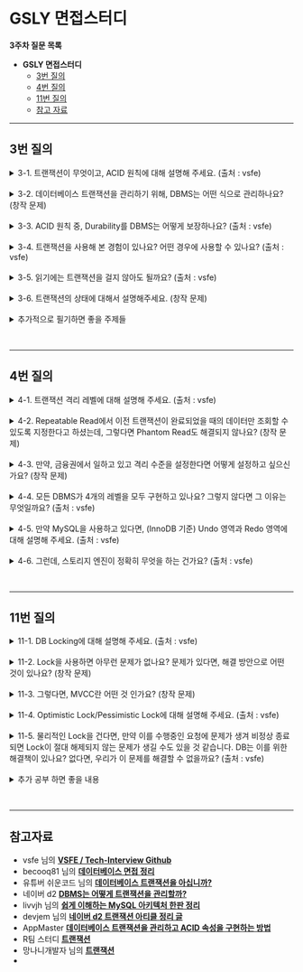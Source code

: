 
# GSLY 면접스터디

**3주차 질문 목록**

- **GSLY 면접스터디**
  - [3번 질의](#3번-질의)
  - [4번 질의](#4번-질의)
  - [11번 질의](#11번-질의)
  - [참고 자료](#참고-자료)

<hr>

## 3번 질의

<details><summary>3-1. 트랜잭션이 무엇이고, ACID 원칙에 대해 설명해 주세요. (출처 : vsfe)</summary>

<br>

- <ins>트랜잭션 : 단일한 논리적인 작업 단위 (a single logical unit of work)</ins>
  - 대표적으로 데이터베이스에서 트랜잭션 단위로 작업 처리를 많이 함
  - DB에 특정되는 것이 아님. 메시징 큐 트랜잭션도 있음
  - 특히, 분산 환경(MSA)에서 논리적인 작업 단위인 트랜잭션이 매우 중요!

<br>

- <ins>ACID : 데이터베이스 트랜잭션이 안전하게 수행 된다는 것을 보장하기 위한 것으로, Atomicity(원자성), Consistency(일관성), Isolation(고립성), Durability(지속성)이 있다.</ins>

<br>

- <ins>Atomicity (원자성)</ins>
  - 트랜잭션의 모든 연산들이 정상적으로 수행 완료되거나 아니면 전혀 어떠한 연산도 수행되지 않은 상태를 보장하는 것
  - All or Nothing

<br>

- <ins>Consistency (일관성)</ins>
  - 트랜잭션이 정의된 모든 제약 조건과 규칙을 준수하면서 데이터베이스를 하나의 일관된 상태에서 다른 일관된 상태로 이동하도록 보장하는 것
  - 기본 키, 외래 키 제약과 같은 명시적인 무결성 제약 조건들뿐만 아니라, 자금 이체의 예시에서 두 계좌 잔고의 합은 이체 전후가 같아야 한다는 사항과 같은 비명시적인 일관성 조건도 포함

<br>

- <ins>Isolation (고립성, 격리성)</ins>
  - 여러 트랜잭션이 동시에 수행되는 경우, 각 트랜잭션은 다른 트랜잭션에 영향받지 않고 독립적으로 실행되도록 보장하는 것
  - Concurrency Control(동시성 제어)의 주된 목표
  - DBMS는 여러 종류의 격리 수준을 제공함

<br>

- <ins>Durability (지속성)</ins>
  - 트랜잭션이 커밋되고 나면, 하드웨어나 소프트웨어 장애에도 해당 트랜잭션에 의한 모든 변경은 보존하도록 보장하는 것


</details>

<br>

<details><summary>3-2. 데이터베이스 트랜잭션을 관리하기 위해, DBMS는 어떤 식으로 관리하나요? (창작 문제)</summary>

<br>

- DBMS는 버퍼 관리자(=페이지 버퍼)의 버퍼 관리 정책으로 트랜잭션을 관리한다.
  - 버퍼 관리 정책에 따라 UNDO 복구나 REDO 복구가 필요하거나 필요하지 않게 된다.
  - UNDO 복구나 REDO 복구를 위해 다양한 기법이 있지만, 보편적으로 로그 기법을 사용한다.

<br>

- <details><summary>상세한 내용 살펴보기</summary><br><ul><li>DBMS의 개략적인 구조<ul><br><p align="center"><img src="../image/2024.03.20-신재윤-image01.png" height="50%", width="75%"></p><li>DBMS는 보통 비휘발성 저장 장치인 디스크(ex.SSD)에 데이터를 저장하며 전체 데이터베이스의 일부분을 메인 메모리(RAM)에 유지</li><li>DBMS는 데이터를 고정 길이의 페이지(page)로 저장하며, 디스크에서 읽거나 쓸 때에 페이지 단위로 입출력</li><li>메인 메모리(RAM)에 유지하는 페이지들을 관리하는 모듈을 보통 페이지 버퍼(page buffer) 관리자 또는 버퍼 관리자라고 함</li><li>DBMS는 각 제품마다 구조가 다르기는 하지만, 크게 질의 처리기(Query Processor)와 저장 시스템(Storage System)으로 나눠볼 수 있음<ul><li>MySQL의 경우에는 InnoDB, MyISAM 등과 같이 여러 하부 저장 시스템을 선택할 수 있음. 모듈만 바꿔끼우면 되니까 편함 </li></ul></li></ul></li></ul><br><ul><li>UNDO는 왜 필요한가?</li><ul><li>오퍼레이션 수행 중에 수정된 페이지들이 버퍼 관리자의 버퍼 교체 알고리즘에 따라서 디스크에 출력될 수 있다.</li><li>즉, 아직 끝나지 않은 트랜잭션이 수정한 페이지들도 디스크에 출력될 수 있다는 의미</li><li>근데, 해당 트랜잭션이 어떤 이유든 정상적으로 종료될 수 없게 되면 트랜잭션이 변경한 페이지들은 원상 복구되어야 하는데, 이때의 복구를 <ins>UNDO 복구</ins>라고 부름</li></ul></ul><br><ul><li>버퍼 관리 정책 - STEAL 정책</li><ul><li><ins>수정된 페이지를 언제 디스크에 쓸 것인가 기준으로 나눌 수 있는 정책</ins></li><li><code>STEAL</code> : 수정된 페이지를 언제든지 디스크에 쓸 수 있는 정책</li><li><code>~STEAL</code> : 수정된 페이지들을 최소한 트랜잭션 종료 시점(EOT, End of Transaction)까지는 버퍼에 유지하는 정책</li><li>대부분의 상용 DBMS는 STEAL 정책을 채택한다. 이 말은 커밋 이전의 트랜잭션이 디스크에 써질 수 있고 이때문에 UNDO 로깅과 복구가 필요해진다.</li></ul></ul><br><ul><li>REDO는 왜 필요한가?</li><ul><li>ACID 중 Durability 때문에 커밋한 트랜잭션의 경우 어떠한 상황에서도 보존되어야 하기 때문이다.</li><li>이미 커밋한 트랜잭션의 수정을 재반영하는 복구 작업을 <ins>REDO 복구</ins>라고 하는데, REDO 복구 역시 UNDO 복구와 마찬가지로 버퍼 관리 정책에 영향을 받음</li></ul></ul><br><ul><li>버퍼 관리 정책 - FORCE 정책</li><ul><li><ins>트랜잭션이 종료되는 시점에 해당 트랜잭션이 수정한 페이지들을 디스크에도 쓸 것인가 쓰지 않을 것인가로 나눈 정책</ins></li><li><code>FORCE</code> : 수정했던 모든 페이지를 트랜잭션 커밋 시점에 디스크에 반영하는 정책</li><li><code>~FORCE</code> : 수정했던 페이지를 트랜잭션 커밋 시점에 디스크에 반영하지 않는 정책</li><ul><li><code>~FORCE</code>는 수정했던 페이지(데이터)를 디스크에 반영하지 않는다는 점이지 커밋 시점에 어떠한 것도 쓰지 않는다는 것은 아니다. 커밋 시점에 어떤 일들을 했었다는 REDO 로그는 기록함</li></ul><li>대부분의 상용 DBMS는 ~FORCE 정책을 채택한다. 이 말은 커밋한 트랜잭션의 내용이 디스크 상의 데이터베이스 상에 반영되어 있지 않을 수 있기 때문에 반드시 REDO 복구가 필요해진다.</li></ul></ul><br><ul><li>결과적으로, DBMS는 버퍼 관리 정책으로 <code>STEAL 정책</code>과 <code>~FORCE 정책</code>을 채택하므로 UNDO 복구와 REDO 복구 모두 필요하고, 이러한 방법으로 데이터베이스 트랜잭션을 관리한다.</li></ul></details>

</details>

<br>

<details><summary>3-3. ACID 원칙 중, Durability를 DBMS는 어떻게 보장하나요? (출처 : vsfe)</summary>

<br>

- DBMS는 Durability를 보장하기 위해 로그(log)라는 갱신 작업에 대한 기록을 관리하여 보장함
  - 커밋된 트랜잭션에 의해 갱신된 내용이 디스크에 미처 반영되기 전에 시스템 장애가 발생하면, 시스템 재 구동 시에 로그를 판독하여 변경된 내용을 복구

- <ins>WAL (Write-Ahead Logging) : 트랜잭션으로 인한 모든 변경 사항을 커밋하기 전에 로그 파일에 기록</ins>

- <ins>저널링 : 트랜잭션 중에 발생한 모든 변경 사항을 기본 데이터 파일에 쓰기 전에 기록하고 저장하는 프로세스</ins>
  - 데이터베이스에 문제가 발생할 경우 데이터베이스가 불완전한 트랜잭션을 복구하고 롤백할 수 있음

- checkpoint : 메모리 내 데이터베이스 버퍼의 내용을 디스크에 주기적으로 저장하는 작업

- 데이터베이스 백업 : 시스템 오류나 손상이 발생할 경우 데이터 손실을 방지하기 위해 정기적으로 데이터베이스를 백업

- <details><summary>번외. 한국의 DBMS인 알티베이스</summary><ul><li>우리나라의 알티베이스라는 DBMS의 Durability Level을 참조해봐도 좋을 것 같음</li><li><a href="https://dataonair.or.kr/db-tech-reference/d-guide/dbms-1/?mod=document&uid=101732">링크 1</a></li><li><a href="http://www.gurubee.net/lecture/2168">링크 2</a></li></ul></details>

<br>

</details>

<br>

<details><summary>3-4. 트랜잭션을 사용해 본 경험이 있나요? 어떤 경우에 사용할 수 있나요? (출처 : vsfe)</summary>

<br>

- 갱신 작업에 한해서는 스프링을 사용하면서 트랜잭션을 항상 걸었음

- 예를 들어, 모아밤 프로젝트에서 루틴을 인증하는 로직이 있었음. 이 로직은 루틴 인증 버튼을 눌러서 요청을 날렸을 때, 클라이언트에서 이미지를 보내주면 이미지 리사이징 → 이미지 업로드 → 이미지 업로드가 되면 루틴 인증 처리의 로직이 되어있어서, 하나의 논리적인 작업 단위로 묶어야해서 트랜잭션을 사용했음
  - 이미지 업로드 자체를 다른 트랜잭션으로 뺀다고 하더라도 루틴 인증 내부에 반드시 포함되어야 함

</details>

<br>

<details><summary>3-5. 읽기에는 트랜잭션을 걸지 않아도 될까요? (출처 : vsfe)</summary>

<br>

- 일반적으로 읽기 작업만 수행하는 상황에서는 트랜잭션을 걸지 않아도 됨

- 그러나, 여러 사용자나 시스템이 동시에 같은 데이터에 접근할 때, 데이터의 일관성을 유지하기 위해 읽기 작업에 트랜잭션을 걸어야 할 수 있음 (동시성 제어가 필요한 경우)

- 동시성 제어의 상황에서 트랜잭션 격리 수준에 따라 발생할 수 있는 문제
  - Dirty Read : 수정 중이고 커밋되지 않은 데이터를 다른 트랜잭션에서 읽어서 일관성 어긋나는 현상
  - Non-Repeatable Read : 한 트랜잭션 내에서 같은 쿼리를 두번 수행할 때 그 사이에서 다른 트랜잭션이 수정 또는 삭제해서 둘의 결과가 다르게 나타나는 현상
  - Phantom Read : 한 트랜잭션 안에서 일정 범위의 레코드를 두 번 이상 읽을 때 첫 번째 쿼리에서 없던 유령 레코드가 두 번째 쿼리에서 나타나는 현상

</details>

<br>

<details><summary>3-6. 트랜잭션의 상태에 대해서 설명해주세요. (창작 문제)</summary>

<br>

<p align="center"><img src="../image/2024.03.20-신재윤-image03.png" height="50%", width="75%"></p>

- 활동(Active)
  - 트랜잭션이 실행 중에 있는 상태, 연산들이 정상적으로 실행 중인 상태

- 장애(Failed)
  - 트랜잭션이 실행에 오류가 발생하여 중단된 상태

- 철회(Aborted)
  - 트랜잭션이 비정상적으로 종료되어 Rollback 연산을 수행한 상태

- 부분 완료(Partially Committed)
  - 트랜잭션이 마지막 연산까지 실행했지만, Commit 연산이 실행되기 직전의 상태

- 완료(Committed)
  - 트랜잭션이 성공적으로 종료되어 Commit 연산을 실행한 후의 상태

</details>

<br>

<details><summary>추가적으로 필기하면 좋을 주제들</summary>

<br>

- 스프링에서 트랜잭션은 어떻게 구현되었는가? → AOP
  - [참고 링크](https://giron.tistory.com/125)

- 스프링 트랜잭션의 전파 속성
  - db 레벨에서 전파된다는 느낌이 아니라 애플리케이션 레벨에서 발생하는 일!
  - [참고 링크](https://kth990303.tistory.com/385)

- `@Transactional(readOnly=true)` 사용 이유
  - 읽기 작업이라는걸 다른 개발자들에게도 알릴 수 있어서 가독성 좋음
  - 성능적인 측면
    - 애플리케이션 레벨 : JPA 더티체킹 시 `readOnly=true`로 되어있으면 생략할 수 있어서 성능 좋음
    - 데이터베이스에서 : MySQL의 경우 읽기 전용 트랜잭션에 대해서는 ID가 부여되지 않아 트랜잭션 ID 설정에 대한 오버헤드를 해결한다. 또, 스냅샷을 통해 데이터를 조회하기에 일관성을 보장할 수 있음
    - [참고 링크](https://cupeanimus.tistory.com/90)
  - 주의할 점
    - JPA의 동시성 제어 과정에서, 낙관적 락을 사용한 경우
      - `@Transactional(readOnly=true)`로 설정한 메서드에 엔티티를 수정하는 로직이 있을 경우, 해당 트랜잭션이 엔티티를 수정하는 것이 아니라 읽기 전용으로 설정했기 때문에 버전 번호를 확인하지 못할 수 있다. 이때 충돌을 감지하지 못하고 동시에 발생한 트랜잭션의 변경 사항을 덮어쓰게 되어 데이터 불일치 문제가 발생할 수 있다.
      - [참고 링크](https://velog.io/@jhbae0420/TransactionalreadOnly-true%EB%A5%BC-%EC%82%AC%EC%9A%A9%ED%95%98%EB%8A%94-%EC%9D%B4%EC%9C%A0%EC%99%80-%EC%A3%BC%EC%9D%98%ED%95%A0%EC%A0%90)

</details>

<br><hr>

## 4번 질의

<details><summary>4-1. 트랜잭션 격리 레벨에 대해 설명해 주세요. (출처 : vsfe)</summary>

<br>

<p align="center"><img src="../image/2024.03.20-신재윤-image02.png" height="50%", width="75%"></p>

- 여러 트랜잭션이 수행될 때, 각 트랜잭션이 얼마나 고립되어 있는지를 나타내는 정도

- 동시성 제어에서 Locking을 통해 다른 트랜잭션이 관여하지 못하도록 막는데, 무조건 Locking을 수행하면 성능이 떨어지기 때문에 이를 고려하여 효율적인 Locking이 필요해진다.

- `Read Uncommitted`
  - 트랜잭션 처리중이거나 Commit 되지 않은 데이터를 다른 트랜잭션이 읽는 것을 허용
  - Select 문장이 수행되는 동안 해당 데이터에 Shared Lock이 걸리지 않음
  - 데이터 정합성에 문제가 있어, 사실상 격리수준으로 인정되지 않음(Dirty Read 발생)
  - <details><summary>예시</summary><p align="center"><img src="../image/2024.03.20-신재윤-image04.png" height="50%", width="75%"></p><ul><li>트랜잭션1에서의 변경 사항이 아직 커밋되지 않았음에도, 트랜잭션1 이후에 시작된 트랜잭션2에서 그 변경 사항을 조회할 수 있다.</li></ul></details>

- `Read Committed`
  - 트랜잭션이 Commit 되어 확정된 데이터만 읽는 것을 허용
  - Select 문장이 수행되는 동안 해당 데이터에 Shared Lock이 걸림
  - 일반적인 SQL 서버의 Default Isolation Level
  - <details><summary>예시</summary><p align="center"><img src="../image/2024.03.20-신재윤-image05.png" height="50%", width="75%"></p><ul><li>트랜잭션1에서 업데이트 쿼리로 인해 레코드의 값이 바뀌었음에도, 트랜잭션2에서 이 레코드를 조회할 때는 트랜잭션1이 커밋되지 않았기 때문에, 백업되어 있는 업데이트 이전의 레코드 값이 조회된다.</li></ul></details>

- `Repetable read`
  - 트랜잭션이 시작되기 전에 Commit된 내용에 대해서만 조회가 가능
  - 자신의 트랜잭션 번호보다 낮은(먼저 일어난) 트랜잭션 번호에서 커밋된 사항만 확인 가능
  - 트랜잭션이 범위 내에서 조회한 데이터 내용이 항상 동일함을 보장
  - 다른 사용자는 트랜잭션 영역에 해당되는 데이터에 대한 수정 불가
  - <details><summary>예시</summary><p align="center"><img src="../image/2024.03.20-신재윤-image06.png" height="50%", width="75%"></p><ul><li>해당 트랜잭션이 시작되기 전에 커밋된 내용에 대해서만 조회할 수 있다. UNDO 공간에 백업해두고, 그 값을 읽음 (공간에 대한 비용 소모)</li></ul></details>

- `Serializable`
  - 한 트랜잭션을 다른 트랜잭션과 완전히 분리하는 격리 수준
  - 트랜잭션이 완료될 때까지 Select 문장이 사용하는 테이블에 Shared Lock을 검

<br>

- `Dirty Read`
  - 아직 실행이 완료되지 않은 다른 트랜잭션에 의한 변경 사항을 보게 되는 상황
  - 커밋되지 않은 데이터를 다른 트랜잭션에서 읽을 수 있도록 허용할 때 발생

- `Non-Repeatable Read`
  - 한 트랜잭션에서 같은 쿼리를 두 번 수행할 때 그 사이에 다른 트랜잭션 값을 수정하거나 삭제하면서 두 쿼리의 결과가 다르게 나타나는 상황
  - <details><summary>예시</summary><p align="center"><img src="../image/2024.03.20-신재윤-image07.png" height="50%", width="75%"></p><ul><li> 트랜잭션2가 끝나기 전에 트랜잭션1이 커밋되면, 하나의 트랜잭션(2번)에서는 똑같은 레코드의 조회(select)를 수행했음에도, 다른 결과를 조회하게 되는 문제가 생길 수 있다. (일관성 오류)</li></ul></details>

- `Phantom Read`
  - 하나의 트랜잭션에서 일정 범위의 같은 쿼리를 두 번 실행했을 경우, 첫 번째 쿼리에서 없던 유령 레코드가 두 번째 쿼리에서 나타나는 상황, 첫 번째 쿼리에서 있던 레코드가 두 번째 쿼리에서 사라지는 상황
  - <details><summary>예시</summary><p align="center"><img src="../image/2024.03.20-신재윤-image08.png" height="50%", width="75%"></p><ul><li> 하나의 트랜잭션에서 일정 범위에 대한 같은 쿼리를 두 번 실행했을 때, 첫 쿼리에서는 없던 유령 레코드가 두 번째 쿼리에서는 나타나는 현상이 일어날 수 있다.(결과 집합이 달라짐) 범위 전체에 대해서는 보관하지 못하기 때문에 발생하는 문제</li></ul></details>

</details>

<br>

<details><summary>4-2. Repeatable Read에서 이전 트랜잭션이 완료되었을 때의 데이터만 조회할 수 있도록 지정한다고 하셨는데, 그렇다면 Phantom Read도 해결되지 않나요? (창작 문제)</summary>

<br>

- 일반적인 상황에서는 해결되겠지만, `SELECT FOR UPDATE`의 경우 여전히 해결되지 않아서 Phantom Read 문제가 발생한다고 한다.
  - [참고 링크](https://github.com/prgrms-web-devcourse/BE-Team-R-CS-Study/issues/15)

- 추가로, MySQL의 경우 갭락을 도입했기에 일반적인 DBMS보다 Phantom Read가 덜 발생하지만, `SELECT → SELECT FOR UPDATE`의 경우에는 팬텀 리드가 발생한다.
  - [참고 링크](https://parkmuhyeun.github.io/woowacourse/2023-11-28-Repeatable-Read/)

- SELECT FOR UPDATE?
  - SELECT FOR UPDATE문을 실행하면 LOCK을 획득하고, 해당 세션이 UPDATE 쿼리 후 COMMIT하기 전까지는 다른 세션들이 해당 ROW를 수정하지 못하도록 하는 기능
  - [참고 링크](https://velog.io/@jisulog/MySQL-%ED%8A%B8%EB%9E%9C%EC%9E%AD%EC%85%98%EA%B3%BC-SELECT-FOR-UPDATE%EB%AC%B8)

</details>

<br>

<details><summary>4-3. 만약, 금융권에서 일하고 있고 격리 수준을 설정한다면 어떻게 설정하고 싶으신가요? (창작 문제)</summary>

<br>

- 대표적으로 이체의 작업에 있어서는 데이터 정합성이 중요하다고 생각한다. SERIALIZABLE로 설정하면 데이터 정합성에 있어서 완벽하겠지만, 성능이 너무 느려서 이를 고려해야할 것 같다. MySQL 기준으로 default가 READ COMMITTED인데, REPETABLE READ로 설정할 것 같다.

- REPETABLE READ에서도 Phantom Read 문제가 발생하지만, MySQL의 경우 갭락을 채택하고 있기 때문에 `SELECT → SELECT FOR UPDATE`의 경우가 아니라면 팬텀리드가 발생하지 않아서 이 부분을 신경쓴다면 성능과 데이터 정합성을 어느정도 같이 생길 수 있을 것 같다.

</details>

<br>

<details><summary>4-4. 모든 DBMS가 4개의 레벨을 모두 구현하고 있나요? 그렇지 않다면 그 이유는 무엇일까요? (출처 : vsfe)</summary>

<br>

- 그렇지 않다. DBMS마다 자체적인 구현은 다를 수 있다. 예를 들어, READ UNCOMMITTED의 경우 데이터 정합성을 너무 챙기지 못해서 격리 수준으로 보기도 애매하다고 생각하여 구현하지 않는 DBMS도 있을 수 있고, MySQL의 경우처럼 4개를 모두 구현했을 수도 있다.

- 대표적으로 Oracle database는 READ UNCOMMITTED를 구현하지 않는다. 또, REPETABLE READ도 명시적으로 구현하고 있지는 않다. 다만, for update 절을 이용해서 구현할 수는 있다.

</details>

<br>

<details><summary>4-5. 만약 MySQL을 사용하고 있다면, (InnoDB 기준) Undo 영역과 Redo 영역에 대해 설명해 주세요. (출처 : vsfe)</summary>

<br>

- Undo 영역
  - 트랜잭션 실행 후 롤백 시 언두 로그를 참조에 이전 데이터로 복구할 수 있도록 로깅한 영역
  - 언두 로그는 로그 버퍼에 기록되는데, 이 영역을 Undo Record 영역이라고 함

- Redo 영역
  - 데이터베이스 장애 발생시 복구에 사용되는 로그로, 버퍼풀에 저장되어 있던 데이터의 유실을 방지하게 위해 사용

- 추가로 정리 필요
  - [참고 링크 1](https://velog.io/@becooq81/%EB%8D%B0%EC%9D%B4%ED%84%B0%EB%B2%A0%EC%9D%B4%EC%8A%A4#%EB%A7%8C%EC%95%BD-mysql%EC%9D%84-%EC%82%AC%EC%9A%A9%ED%95%98%EA%B3%A0-%EC%9E%88%EB%8B%A4%EB%A9%B4-innodb-%EA%B8%B0%EC%A4%80-undo-%EC%98%81%EC%97%AD%EA%B3%BC-redo-%EC%98%81%EC%97%AD%EC%97%90-%EB%8C%80%ED%95%B4-%EC%84%A4%EB%AA%85%ED%95%B4-%EC%A3%BC%EC%84%B8%EC%9A%94)
  - [참고 링크 2](https://studynote.oopy.io/books/1)
  - [참고 링크 3](https://livvjh.com/posts/develop/real-mysql-architecture/)
  - [참고 링크 4](https://hoing.io/archives/3513)

</details>

<br>

<details><summary>4-6. 그런데, 스토리지 엔진이 정확히 무엇을 하는 건가요? (출처 : vsfe)</summary>

<br>

- 스토리지 엔진(=데이터베이스 엔진)은 서버 엔진이 필요한 물리적인 데이터를 가져오는 장치이다.

- DBMS가 데이터베이스에 대해 데이터를 삽입, 추출, 업데이트 및 삭제(CRUD 참조)하는 데 사용하는 기본 소프트웨어 컴포넌트

- 현대의 많은 DBMS가 동일한 DB 내에 다중 저장 엔진을 지원한다. (ex. MySQL은 MyISAM 뿐만 아니라 InnoDB도 지원한다.) 저장 엔진은 동일 DB내의 테이블마다 다르게 지정이 가능하다.

- [참고 링크](https://velog.io/@sweet_sumin/DB-%EC%8A%A4%ED%86%A0%EB%A6%AC%EC%A7%80-%EC%97%94%EC%A7%84-%EB%B3%84-%EC%B0%A8%EC%9D%B4)

</details>

<br><hr>

## 11번 질의

<details><summary>11-1. DB Locking에 대해 설명해 주세요. (출처 : vsfe)</summary>

<br>

- 동시성 제어를 위해 사용되는 대표적인 방법이 Lock 이다. Lock을 통해 트랜잭션이 순차적으로 처리됨을 보장한다.

- <ins><strong>공유락(Shared Lock) : 읽기 잠금</strong></ins>
  - <ins>특정 자료에 공유 Lock을 걸면 다른 트랜잭션이 해당 자료를 갱신할 수 없다. 단, 다른 트랜잭션이 읽는 것은 가능</ins>
  - 공유 락끼리는 동시에 접근 가능
  - 여러 사용자가 동시에 하나의 데이터를 읽을 수 있음
  - 공유 락이 설정된 데이터에 배타 락을 걸 수 없음

- <ins><strong>배타락(Exclusive Lock) : 쓰기 잠금</strong></ins>
  - <ins>특정 자료에 배타 Lock을 걸면 다른 트랜잭션이 자료를 갱신할 수 없고, 읽을 수도 없다.</ins> 배타 Lock이 걸린 자료는 공유 Lock을 갖고 있는 트랜잭션들에 의해 읽혀질 수 없다 (Dirty read 방지)
  - 데이터를 변경하고자 할 때 사용
  - 락이 해제될 때까지 다른 트랜잭션(읽기 포함)은 해당 리소스에 접근할 수 없음
  - 해당 락은 다른 트랜잭션이 수행되고 있는 데이터에 대해서는 접근하여 함께 락을 설정할 수 없음

</details>

<br>

<details><summary>11-2. Lock을 사용하면 아무런 문제가 없나요? 문제가 있다면, 해결 방안으로 어떤 것이 있나요? (창작 문제)</summary>

- 결국, 동시성에서 문제가 발생하는 원인은 스케쥴링 때문이다. 순차적 스케쥴링의 경우에는 상관 없지만, 트랜잭션들이 겹쳐서 실행되는 비순차적 스케쥴링의 경우에 operation 들이 충돌되기에 문제가 발생하는 것인데 Lock을 쓴다고 해도 여전이 문제가 있다.

- 이때문에 locking operation의 실행순서를 변경시킨 2PL protocol 방식이 사용된다. two-phase locking protocol은 트랜잭션에서 모든 locking operation이 최초의 unlock operation 보다 먼저 수행되도록 하는 프로토콜이다.
  - expanding phase(growing phase) : lock을 취득하기만 하고 반환하지는 않는 phase를 의미
  - shirinking phase(contracting phase) : lock을 반환만하고 취득하지는 않는 phase를 의미
  - 단, lock이 해제되기를 기다리다가 데드락 현상이 발생할 수 있음
  - [참고 링크](https://velog.io/@alsry922/Lock%EC%9D%84-%ED%99%9C%EC%9A%A9%ED%95%9C-concurrency-control#read-lock%EA%B3%BC-write-lock%EC%9D%98-%EA%B4%80%EA%B3%84)

- 2PL에도 여러 종류가 있다.
  - conservative 2PL : 트랜잭션 시작에 필요한 모든 lock을 취득한 후에 트랜잭션을 실행하기에 데드락에서 자유롭다. 단, 트랜잭션 시작까지 오랜 시간이 걸리고 성능이 좋지 않아서 잘 사용하지는 않는다.
  - strict 2PL(S2PL) : strict schedule을 보장하는 2PL이다. 따라서 recoverability를 보장하며, write-lock을 트랜잭션이 commit 혹은 rollback된 후에 반환한다.
  - strong strict 2PL(SS2PL or rigorous 2PL) : strong strict 2PL은 기본적으로 동일한데 read-lock도 트랜잭션이 commit 혹은 rollback된 후에 반환하는 2PL이다. 초창기 RDBMS가 concurrency control을 구현하기 위해 가장 많이 사용하는 프로토콜이었다.

- 2PL의 한계
  - 2PL은 read-lock, write-lock을 사용해서 concurrnecy control을 구현하기 위한 프로토콜
  - 서로 다른 트랜잭션에서 같은 데이터에 대해 read-lock을 쥐는 것만 허용되고 나머지는 모두 허용되지 않음 → 한쪽 트랜잭션은 무조건 block되기 때문에 DBMS의 전체 처리량이 좋지 않은 문제점이 존재
  - 그렇게 해서 탄생한 것이 <ins>MVCC(multiversion concurrency control)</ins>
  - [참고 링크](https://velog.io/@alsry922/2PL-protocol-%EC%A2%85%EB%A5%98)

- 쉬운코드 영상보고 추가 필기 필요
  - [참고 링크 1](https://www.youtube.com/watch?v=89TZbhmo8zk&list=PLcXyemr8ZeoREWGhhZi5FZs6cvymjIBVe&index=16)
  - [참고 링크 2](https://www.youtube.com/watch?v=0PScmeO3Fig&list=PLcXyemr8ZeoREWGhhZi5FZs6cvymjIBVe&index=18)

</details>

<br>

<details><summary>11-3. 그렇다면, MVCC란 어떤 것 인가요? (창작 문제)</summary>

<br>

- <ins><strong>MVCC (Multi-Version Concurrency Control)</strong></ins> 
  - 동시 접근을 허용하는 데이터베이스에서 동시성을 제어하기 위해 사용하는 방법 중 하나
  - MVCC에서 데이터에 접근하는 사용자는 접근한 시점에 데이터베이스의 Snapshot을 읽는다. 이 snapshot 데이터에 대한 변경이 완료(commit)될 때 까지의 변경사항은 다른 데이터베이스 사용자가 볼 수 없다.
  - 이후에 사용자가 업데이트하면 이전의 데이터를 덮어 씌우는게 아니라 새로운 버전의 데이터를 UNDO 영역에 생성 → 이전 버전의 데이터와 비교해서 변경된 내용을 기록 → 하나의 데이터에 대해 여러 버전의 데이터가 존재하게 되고, 사용자는 마지막 버전의 데이터를 읽게 됨
  - [참고 링크](https://mangkyu.tistory.com/53) 추가 필기 필요

- 쉬운코드 영상보고 추가 필기 필요
  - [참고 링크 1](https://www.youtube.com/watch?v=wiVvVanI3p4&list=PLcXyemr8ZeoREWGhhZi5FZs6cvymjIBVe&index=19)
  - [참고 링크 2](https://www.youtube.com/watch?v=-kJ3fxqFmqA&list=PLcXyemr8ZeoREWGhhZi5FZs6cvymjIBVe&index=20)
  - [블로그도 참조](https://velog.io/@alsry922/MVCCMultiversion-Concurrency-Control)

</details>

<br>

<details><summary>11-4. Optimistic Lock/Pessimistic Lock에 대해 설명해 주세요. (출처 : vsfe)</summary>

<br>

- <ins><strong>Optimistic Lock (낙관적 락)</strong></ins>
  - 사용자들이 같은 데이터를 동시에 수정하지 않을 것이라고 가정
  - 데이터를 읽는 시점에 Lock을 걸지 않는 대신 수정 시점에 값이 변경됐는지를 반드시 검사
  - 말 그대로 트랜잭션 충돌이 발생하지 않는다는 가정을 하는게 낙관적 락, 애플리케이션이 제공하는 락
  - 트랜잭션을 커밋하기 전까지 트랜잭션 충돌을 알 수 없음
  - 주로 낙관적 락은 버전 관리나 변경 추적을 통해 구현된다. 예를 들어, 데이터의 버전 번호를 사용하여 동시성 충돌을 감지할 수 있다. JPA에서는 `@Version`

- <ins><strong>Pessimistic Lock (비관적 락)</strong></ins>
  - 사용자들이 같은 데이터를 동시에 수정할 것이라고 가정
  - 데이터를 읽는 시점에 Lock을 걸고, 트랜잭션이 완료될 때까지 이를 유지
  - SELECT 시점에 Lock을 거는 비관적 동시성 제어는 시스템의 동시성을 심각하게 떨어뜨릴 수 있어서 wait 또는 nowait 옵션과 함께 사용해야 함
  - DB가 제공하는 락 기능을 사용하고, 데이터 수정 시 즉시 트랜잭션 충돌을 알 수 있음
  - 배타락과 공유락이 여기에 해당함

</details>

<br>

<details><summary>11-5. 물리적인 Lock을 건다면, 만약 이를 수행중인 요청에 문제가 생겨 비정상 종료되면 Lock이 절대 해제되지 않는 문제가 생길 수도 있을 것 같습니다. DB는 이를 위한 해결책이 있나요? 없다면, 우리가 이 문제를 해결할 수 없을까요? (출처 : vsfe)</summary>

<br>

- 데드락 탐지 : DBMS는 데드락을 탐지하는 알고리즘을 실행하여, 데드락이 발생하면 자동으로 하나 이상의 트랜잭션을 중단시키고 롤백하여 락을 해제

- Timeout 설정 : Lock을 설정할 때 Timeout을 설정하여 특정 시간이 경과하면 자동으로 Lock이 해제되도록 설정

- 트랜잭션 롤백 : 트랜잭션이 비정상적으로 종료될 때 자동으로 롤백되도록 설정하여 Lock이 해제되도록 하기

- 애플리케이션 코드 단에서 해결 : 비정상 종료시 Lock을 명시적으로 해제하는 코드를 작성하여 이를 해결, 예를 들어, 특정 예외가 발생할 때 Lock을 해제하도록 하는 코드를 작성

</details>

<br>

<details><summary>추가 공부 하면 좋을 내용</summary>

<br>

- 희나님이 언급하신 real mysql 책 관련 내용
  - DB 잠금을 사용하지 않았는데 잠금이 걸리는 경우가 있습니다. 어떤 상황인가요?
  - InnoDB 스토리지 엔진의 잠금은 무엇인가요?
  - MySQL의 자동 증가 락은 무엇인가요?
  - [참고 링크](https://github.com/GSLY-CSstudy/tech-interview-CS/blob/main/database/2024.03.20/2024.03.20_%E1%84%92%E1%85%A1%E1%86%AB%E1%84%92%E1%85%B4%E1%84%82%E1%85%A1.md)

</details>

<br><hr>

## 참고자료

- vsfe 님의 **[VSFE / Tech-Interview Github](https://github.com/VSFe/Tech-Interview/tree/main)**
- becooq81 님의 **[데이터베이스 면접 정리](https://velog.io/@becooq81/%EB%8D%B0%EC%9D%B4%ED%84%B0%EB%B2%A0%EC%9D%B4%EC%8A%A4#db-locking)**
- 유튜버 쉬운코드 님의 **[데이터베이스 트랜잭션을 아십니까?](https://www.youtube.com/watch?v=sLJ8ypeHGlM)**
- 네이버 d2 **[DBMS는 어떻게 트랜잭션을 관리할까?](https://d2.naver.com/helloworld/407507)**
- livvjh 님의 **[쉽게 이해하는 MySQL 아키텍처 한판 정리](https://livvjh.com/posts/develop/real-mysql-architecture/)**
- devjem 님의 **[네이버 d2 트랜잭션 아티클 정리 글](https://devjem.tistory.com/73)**
- AppMaster **[데이터베이스 트랜잭션을 관리하고 ACID 속성을 구현하는 방법](https://appmaster.io/ko/blog/deiteobeiseu-teuraenjaegsyeon-mic-sanseong-sogseong)**
- R팀 스터디 **[트랜잭션](https://github.com/prgrms-web-devcourse/BE-Team-R-CS-Study/blob/main/Database/2022-04-08-%ED%8A%B8%EB%9E%9C%EC%9E%AD%EC%85%98.md)**
- 망나니개발자 님의 **[트랜잭션](https://mangkyu.tistory.com/30)**
- 
